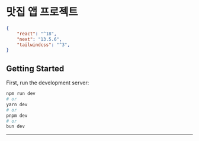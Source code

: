 # 맛집 앱 프로젝트

```json
{
    "react": "^18",
    "next": "13.5.6",
    "tailwindcss": "^3",
}
```

## Getting Started

First, run the development server:

```bash
npm run dev
# or
yarn dev
# or
pnpm dev
# or
bun dev
```

---